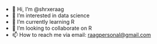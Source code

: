 - 👋 Hi, I’m @shrxeraag
- 👀 I’m interested in data science
- 🌱 I’m currently learning R 
- 💞️ I’m looking to collaborate on R
- 📫 How to reach me via email: raagpersonal@gmail.com

<!---
shrxeraag/shrxeraag is a ✨ special ✨ repository because its `README.md` (this file) appears on your GitHub profile.
You can click the Preview link to take a look at your changes.
--->
